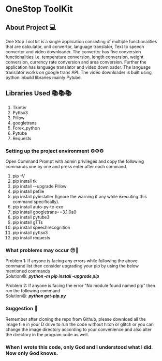 
# OneStop ToolKit #

## About Project 💻 ##
One Stop Tool kit is a single application consisting of multiple functionalities that are calculator, unit convertor, language translator, Text to speech convertor and video downloader. The convertor has five conversion functionalities i.e. temperature conversion, length conversion, weight conversion, currency rate conversion and area conversion. Further the application has language translator and video downloader. The language translator works on google trans API. The video downloader is built using python inbuild libraries mainly Pytube. 

## Libraries Used 📚📚📚 ##
  1. Tkinter 
  2. Pyttsx3
  3. Pillow
  4. googletrans
  5. Forex_python
  6. Pytube
  7. Requests


### Setting up the project environment ⚙⚙⚙  ###

Open Command Prompt with admin privileges and copy the following commands one by one and press enter after each command.

1. pip -V 
2. pip install tk
3. pip install --upgrade Pillow
4. pip install pefile
5. pip install pyinstaller (Ignore the warning if any while executing this command specifically).
6. pip install auto-py-to-exe 
7. pip install googletrans==3.1.0a0
8. pip install pytube3
9. pip install gTTs
10. pip install speechrecognition
11. pip install pyttsx3
12. pip install requests

### What problems may occur 😔🤔 ###
Problem 1: If anyone is facing any errors while following the above command list then consider upgrading your pip by using 
the below mentioned commands
<br />Solution😄: ***python -m pip install -upgrade pip***

Problem 2: If anyone is facing the error "No module found named pip" then run the following command
<br />Solution😄: ***python get-pip.py***
        
### Suggestion 🧐 ###
Remember after cloning the repo from Github, please download all the image file in your D drive to run the code without 
hitch or glitch or you can change the image directory according to your convenience and also alter the directory in the program code as well.


### **When I wrote this code, only God and I understood what I did. Now only God knows.** ###
